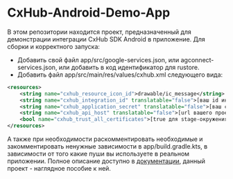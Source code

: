 # CxHub-Android-Demo-App
В этом репозитории находится проект, предназначенный для демонстрации интеграции CxHub SDK Android в приложение. 
Для сборки и корректного запуска:
- Добавить свой файл app/src/google-services.json, или agconnect-services.json, или добавить в код идентификатор для rustore.
- Добавить файл app/src/main/res/values/cxhub.xml следующего вида:
```xml
<resources>
    <string name="cxhub_resource_icon_id">drawable/ic_message</string>
    <string name="cxhub_integration_id" translatable="false">[ваш id интеграции из личного кабинета]</string>
    <string name="cxhub_application_secret" translatable="false">[ваш секретный ключ интеграции из личного кабинета]</string>
    <string name="cxhub_api_host" translatable="false">[url вашего проекта]/callback-service/</string>
    <bool name="cxhub_trust_all_certificates">[true для stage-окружения, если в данном вам адресе проекта нет "stage" - строка не нужна]</bool>
</resources>
```
А также при необходимости раскомментировать необходимые и закомментировать ненужные зависимости в app/build.gradle.kts, в зависимости от того какие пуши вы используете в реальном приложении. 
Полное описание доступно в [документации](https://github.com/cxhub-corp/CxHub-Android-Demo-App-New//blob/master/programmers_guide.pdf), данный проект - наглядное пособие к ней.
